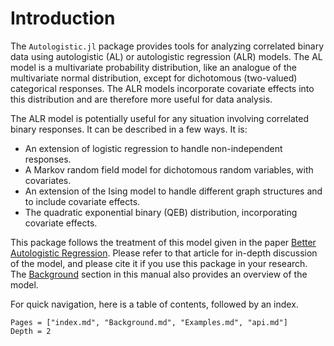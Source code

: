 # Introduction

The `Autologistic.jl` package provides tools for analyzing correlated binary data using
autologistic (AL) or autologistic regression (ALR) models.  The AL model is a multivariate
probability distribution, like an analogue of the multivariate normal distribution, except
for dichotomous (two-valued) categorical responses. The ALR models incorporate
covariate effects into this distribution and are therefore more useful for data analysis.

The ALR model is potentially useful for any situation involving correlated binary responses.
It can be described in a few ways.  It is:

* An extension of logistic regression to handle non-independent responses.
* A Markov random field model for dichotomous random variables, with covariates.
* An extension of the Ising model to handle different graph structures and
  to include covariate effects.
* The quadratic exponential binary (QEB) distribution, incorporating
  covariate effects.

This package follows the treatment of this model given in the paper
[Better Autologistic Regression](https://doi.org/10.3389/fams.2017.00024).  Please refer
to that article for in-depth discussion of the model, and please cite it if you use this
package in your research.  The [Background](@ref) section in this manual also provides an
overview of the model.

For quick navigation, here is a table of contents, followed by an index.

```@contents
Pages = ["index.md", "Background.md", "Examples.md", "api.md"]
Depth = 2
```

```@index
```